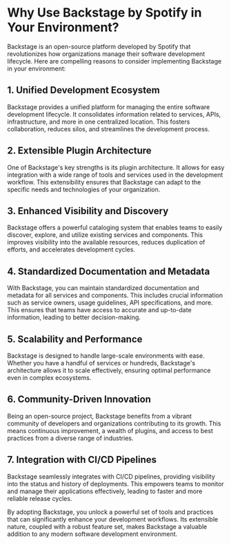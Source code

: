 # Why Use Backstage by Spotify in Your Environment?

Backstage is an open-source platform developed by Spotify that revolutionizes how organizations manage their software development lifecycle. Here are compelling reasons to consider implementing Backstage in your environment:

## 1. Unified Development Ecosystem

Backstage provides a unified platform for managing the entire software development lifecycle. It consolidates information related to services, APIs, infrastructure, and more in one centralized location. This fosters collaboration, reduces silos, and streamlines the development process.

## 2. Extensible Plugin Architecture

One of Backstage's key strengths is its plugin architecture. It allows for easy integration with a wide range of tools and services used in the development workflow. This extensibility ensures that Backstage can adapt to the specific needs and technologies of your organization.

## 3. Enhanced Visibility and Discovery

Backstage offers a powerful cataloging system that enables teams to easily discover, explore, and utilize existing services and components. This improves visibility into the available resources, reduces duplication of efforts, and accelerates development cycles.

## 4. Standardized Documentation and Metadata

With Backstage, you can maintain standardized documentation and metadata for all services and components. This includes crucial information such as service owners, usage guidelines, API specifications, and more. This ensures that teams have access to accurate and up-to-date information, leading to better decision-making.

## 5. Scalability and Performance

Backstage is designed to handle large-scale environments with ease. Whether you have a handful of services or hundreds, Backstage's architecture allows it to scale effectively, ensuring optimal performance even in complex ecosystems.

## 6. Community-Driven Innovation

Being an open-source project, Backstage benefits from a vibrant community of developers and organizations contributing to its growth. This means continuous improvement, a wealth of plugins, and access to best practices from a diverse range of industries.

## 7. Integration with CI/CD Pipelines

Backstage seamlessly integrates with CI/CD pipelines, providing visibility into the status and history of deployments. This empowers teams to monitor and manage their applications effectively, leading to faster and more reliable release cycles.

By adopting Backstage, you unlock a powerful set of tools and practices that can significantly enhance your development workflows. Its extensible nature, coupled with a robust feature set, makes Backstage a valuable addition to any modern software development environment.
